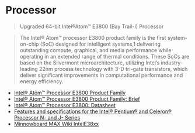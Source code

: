 Processor
==

> Upgraded 64-bit Intel®Atom™ E3800 (Bay Trail-I) Processor 

> The Intel® Atom™ processor E3800 product family is the first system-on-chip (SoC) designed for intelligent systems,1 delivering outstanding compute, graphical, and media performance while operating in an extended range of thermal conditions. These SoCs are based on the Silvermont microarchitecture, utilizing Intel’s industry-leading 22nm process technology with 3-D tri-gate transistors, which deliver significant improvements in computational performance and energy efficiency.

- [Intel® Atom™ Processor E3800 Product Family](http://www.intel.com/content/www/us/en/embedded/products/bay-trail/overview.html)
- [Intel® Atom™ Processor E3800 Product Family: Brief](http://www.intel.com/content/www/us/en/embedded/products/bay-trail/atom-processor-e3800-platform-brief.html)
- [Intel® Atom™ Processor E3800: Datasheet](http://www.intel.com/content/www/us/en/embedded/products/bay-trail/atom-e3800-family-datasheet.html)
- [Features and specifications for the Intel® Pentium® and Celeron® Processor N- and J- Series](http://www.intel.com/content/www/us/en/embedded/products/bay-trail/pentium-n3520-j2850-celeron-n2920-n2820-n2815-n2806-j1850-j1750-datasheet.html)
- [Minnowboard MAX Wiki IntelE38xx](http://wiki.minnowboard.org/IntelE38xx)



